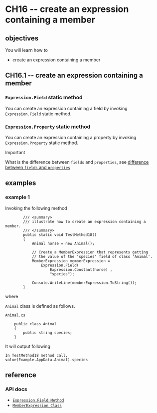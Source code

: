 # CH16 -- create an expression containing a member
## objectives
You will learn how to

+ create an expression containing a member

## CH16.1 -- create an expression containing a member
### `Expression.Field` static method
You can create an expression containing a field by invoking `Expression.Field` static method.

### `Expression.Property` static method
You can create an expression containing a property by invoking `Expression.Property` static method.

> [!IMPORTANT]
> What is the difference between `fields` and `properties`, see [difference between `fields` and `properties`](https://g.co/gemini/share/7461cadebf80)

## examples
### example 1
Invoking the following method

```
        /// <summary>
        /// illustrate how to create an expression containing a member.
        /// </summary>
        public static void TestMethod18()
        {
            Animal horse = new Animal();

            // Create a MemberExpression that represents getting
            // the value of the 'species' field of class 'Animal'.
            MemberExpression memberExpression =
                Expression.Field(
                    Expression.Constant(horse) ,
                    "species");

            Console.WriteLine(memberExpression.ToString());
        }
```

where

`Animal` class is defined as follows.

`Animal.cs`

```
    public class Animal
    {
        public string species;
    }
```

It will output following

```
In TestMethod18 method call,
value(Example.AppData.Animal).species
```

## reference
### API docs
+ [`Expression.Field Method`](https://learn.microsoft.com/en-us/dotnet/api/system.linq.expressions.expression.field?view=net-8.0)
+ [`MemberExpression Class`](https://learn.microsoft.com/en-us/dotnet/api/system.linq.expressions.memberexpression?view=net-8.0)
